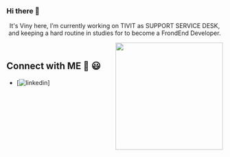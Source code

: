 ### Hi there 👋

<header display="flex space-between">
<p align="center">It's Viny here, I’m currently working on TIVIT as SUPPORT SERVICE DESK, and keeping a hard routine in studies for to become a FrondEnd Developer.</p>
  
  <img src="https://cdn.dribbble.com/users/1059583/screenshots/4171367/coding-freak.gif" width="250" height="250" align="right">
</header>




## Connect with ME 👋 😃
- [![linkedin](https://www.linkedin.com/in/vinicius-batista-815983137/)]
<!--

![Bunner](https://cdn.dribbble.com/users/1059583/screenshots/4171367/coding-freak.gif)

**Vbanety/Vbanety** is a ✨ _special_ ✨ repository because its `README.md` (this file) appears on your GitHub profile.

Here are some ideas to get you started:

- 🔭 I’m currently working on ...
- 🌱 I’m currently learning ...
- 👯 I’m looking to collaborate on ...
- 🤔 I’m looking for help with ...
- 💬 Ask me about ...
- 📫 How to reach me: ...
- 😄 Pronouns: ...
- ⚡ Fun fact: ...
-->

